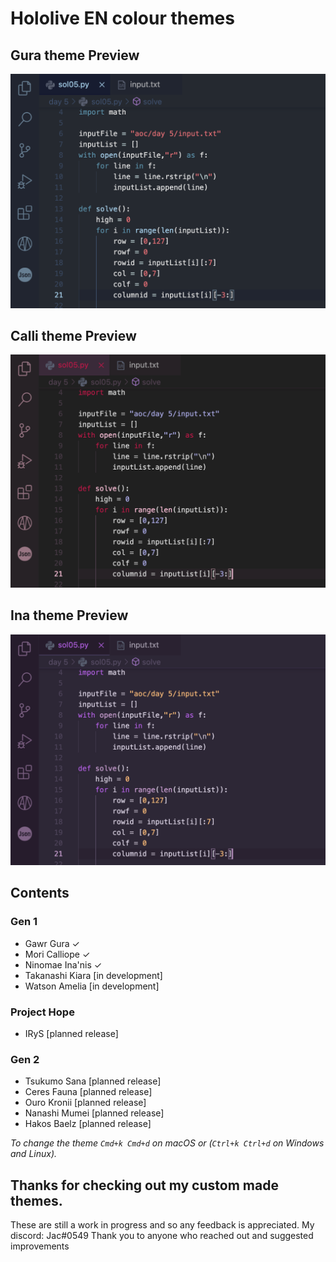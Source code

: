 # Hololive EN colour themes

## Gura theme Preview
![gura screenshot](https://raw.githubusercontent.com/JachymT/Hololive-EN-VSCode/main/images/gura-preview.png)

## Calli theme Preview
![calli screenshot](https://raw.githubusercontent.com/JachymT/Hololive-EN-VSCode/main/images/calli-preview.png)

## Ina theme Preview
![ina screenshot](https://raw.githubusercontent.com/JachymT/Hololive-EN-VSCode/main/images/ina-preview.png)

## Contents
### Gen 1
 * Gawr Gura ✓
 * Mori Calliope ✓
 * Ninomae Ina'nis ✓
 * Takanashi Kiara [in development]
 * Watson Amelia [in development]

### Project Hope
 * IRyS [planned release]

### Gen 2
 * Tsukumo Sana [planned release]
 * Ceres Fauna [planned release]
 * Ouro Kronii [planned release]
 * Nanashi Mumei [planned release]
 * Hakos Baelz [planned release]

*To change the theme `Cmd+k Cmd+d` on macOS or (`Ctrl+k Ctrl+d` on Windows and Linux).*

## Thanks for checking out my custom made themes. 
These are still a work in progress and so any feedback is appreciated. My discord: Jac#0549
Thank you to anyone who reached out and suggested improvements
